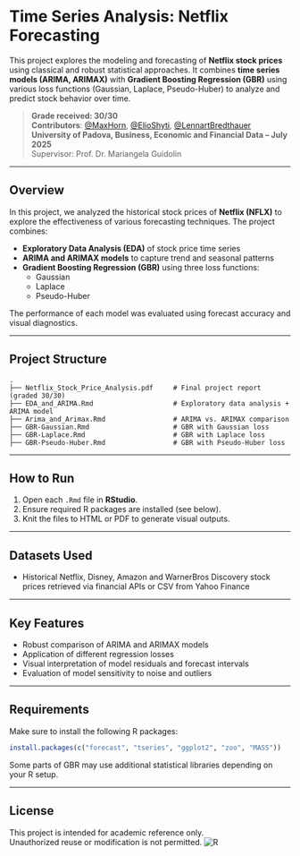 # Time Series Analysis: Netflix Forecasting

This project explores the modeling and forecasting of **Netflix stock prices** using classical and robust statistical approaches. It combines **time series models (ARIMA, ARIMAX)** with **Gradient Boosting Regression (GBR)** using various loss functions (Gaussian, Laplace, Pseudo-Huber) to analyze and predict stock behavior over time.

> **Grade received: 30/30**  
> **Contributors**: [@MaxHorn](https://github.com/MHRN-DS), [@ElioShyti](https://github.com/ElioShyti2000), [@LennartBredthauer](https://github.com/Lenny945)  
> **University of Padova, Business, Economic and Financial Data – July 2025**  
> Supervisor: Prof. Dr. Mariangela Guidolin

---

## Overview

In this project, we analyzed the historical stock prices of **Netflix (NFLX)** to explore the effectiveness of various forecasting techniques. The project combines:

- **Exploratory Data Analysis (EDA)** of stock price time series  
- **ARIMA and ARIMAX models** to capture trend and seasonal patterns  
- **Gradient Boosting Regression (GBR)** using three loss functions:  
  - Gaussian  
  - Laplace  
  - Pseudo-Huber  

The performance of each model was evaluated using forecast accuracy and visual diagnostics.

---

## Project Structure

```
.
├── Netflix_Stock_Price_Analysis.pdf     # Final project report (graded 30/30)
├── EDA_and_ARIMA.Rmd                    # Exploratory data analysis + ARIMA model
├── Arima_and_Arimax.Rmd                 # ARIMA vs. ARIMAX comparison
├── GBR-Gaussian.Rmd                     # GBR with Gaussian loss
├── GBR-Laplace.Rmd                      # GBR with Laplace loss
├── GBR-Pseudo-Huber.Rmd                 # GBR with Pseudo-Huber loss
```

---

## How to Run

1. Open each `.Rmd` file in **RStudio**.
2. Ensure required R packages are installed (see below).
3. Knit the files to HTML or PDF to generate visual outputs.

---

## Datasets Used

- Historical Netflix, Disney, Amazon and WarnerBros Discovery stock prices retrieved via financial APIs or CSV from Yahoo Finance

---

## Key Features

- Robust comparison of ARIMA and ARIMAX models
- Application of different regression losses
- Visual interpretation of model residuals and forecast intervals
- Evaluation of model sensitivity to noise and outliers

---

## Requirements

Make sure to install the following R packages:

```r
install.packages(c("forecast", "tseries", "ggplot2", "zoo", "MASS"))
```

Some parts of GBR may use additional statistical libraries depending on your R setup.

---

## License

This project is intended for academic reference only.  
Unauthorized reuse or modification is not permitted.
![R](https://img.shields.io/badge/code-R-blue?logo=r)
